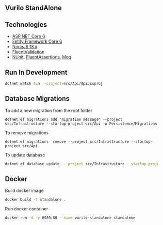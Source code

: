 ## Vurilo StandAlone

## Technologies

* [ASP.NET Core 6](https://docs.microsoft.com/en-us/aspnet/core/introduction-to-aspnet-core)
* [Entity Framework Core 6](https://docs.microsoft.com/en-us/ef/core/)
* [NodeJS 18.x](https://nodejs.org)
* [FluentValidation](https://fluentvalidation.net/)
* [NUnit](https://nunit.org/), [FluentAssertions](https://fluentassertions.com/), [Moq](https://github.com/moq)

## Run In Development

```bash
dotnet watch run --project=src/Api/Api.csproj
```

## Database Migrations

To add a new migration from the root folder

```
dotnet ef migrations add "migration message" --project src/Infrastructure --startup-project src/Api -o Persistence/Migrations
```

To remove migrations 
```
dotnet ef migrations  remove --project src/Infrastructure --startup-project src/Api
```

To update database

```bash
dotnet ef database update  --project src/Infrastructure --startup-project src/Api
```


## Docker

Build docker image

```bash
docker build -t standalone . 
```

Run docker container

```bash
docker run -d -p 8080:80 --name vurilo-standalone standalone
```

